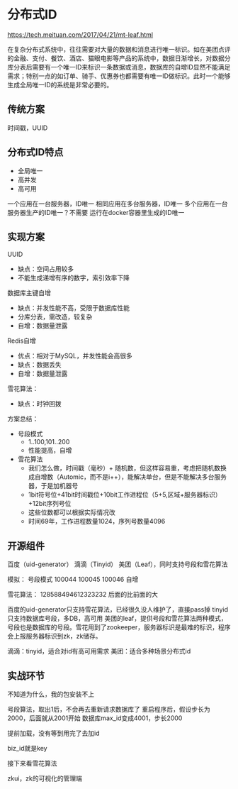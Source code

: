 # 分布式ID

https://tech.meituan.com/2017/04/21/mt-leaf.html

在复杂分布式系统中，往往需要对大量的数据和消息进行唯一标识。如在美团点评的金融、支付、餐饮、酒店、猫眼电影等产品的系统中，数据日渐增长，对数据分库分表后需要有一个唯一ID来标识一条数据或消息，数据库的自增ID显然不能满足需求；特别一点的如订单、骑手、优惠券也都需要有唯一ID做标识。此时一个能够生成全局唯一ID的系统是非常必要的。

## 传统方案

时间戳，UUID

## 分布式ID特点

- 全局唯一
- 高并发
- 高可用

一个应用在一台服务器，ID唯一
相同应用在多台服务器，ID唯一
多个应用在一台服务器生产的ID唯一？不需要
运行在docker容器里生成的ID唯一

## 实现方案

UUID
- 缺点：空间占用较多
- 不能生成递增有序的数字，索引效率下降

数据库主键自增
- 缺点：并发性能不高，受限于数据库性能
- 分库分表，需改造，较复杂
- 自增：数据量泄露

Redis自增
- 优点：相对于MySQL，并发性能会高很多
- 缺点：数据丢失
- 自增：数据量泄露

雪花算法：
- 缺点：时钟回拨

方案总结：
- 号段模式
    - 1..100,101..200
    - 性能提高，自增
- 雪花算法
    - 我们怎么做，时间戳（毫秒）+ 随机数，但这样容易重，考虑把随机数换成自增数（Automic，而不是i++），能解决单台，但是不能解决多台服务器，于是加机器号
    - 1bit符号位+41bit时间戳位+10bit工作进程位（5+5,区域+服务器标识）+12bit序列号位
    - 这些位数都可以根据实际情况改
    - 时间69年，工作进程数量1024，序列号数量4096

## 开源组件

百度（uid-generator）
滴滴（Tinyid）
美团（Leaf），同时支持号段和雪花算法

模拟：
号段模式
100044
100045
100046
自增

雪花算法：
128588494612323232
后面的比前面的大

百度的uid-generator只支持雪花算法，已经很久没人维护了，直接pass掉
tinyid只支持数据库号段，多DB，高可用
美团的leaf，提供号段和雪花算法两种模式，号段也是数据库的号段。雪花用到了zookeeper，服务器标识是最难的标识，程序会上报服务器标识到zk，zk储存。

滴滴：tinyid，适合对id有高可用需求
美团：适合多种场景分布式id

## 实战环节

不知道为什么，我的包安装不上

号段算法，取出1后，不会再去重新请求数据库了
重启程序后，假设步长为2000，后面就从2001开始
数据库max_id变成4001，步长2000

提前加载，没有等到用完了去加id

biz_id就是key

接下来看雪花算法

zkui，zk的可视化的管理端



